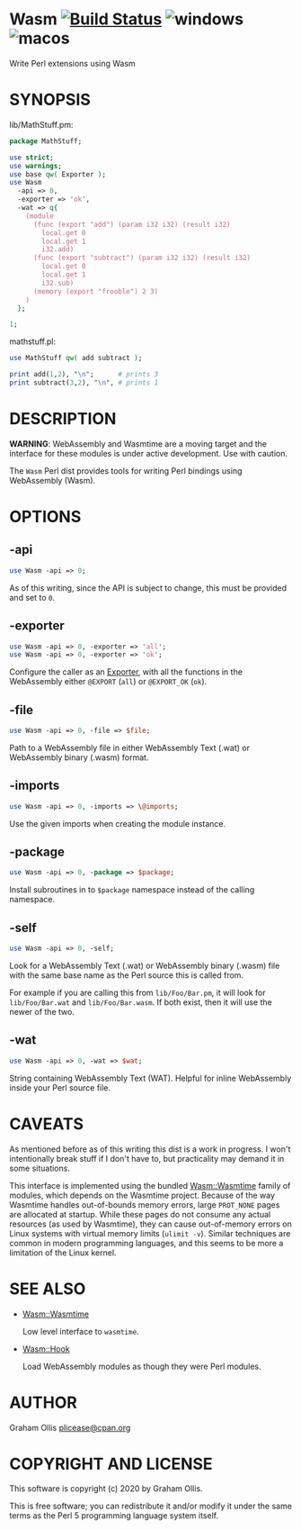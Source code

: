 # Wasm [![Build Status](https://travis-ci.org/perlwasm/Wasm.svg)](http://travis-ci.org/perlwasm/Wasm) ![windows](https://github.com/perlwasm/Wasm/workflows/windows/badge.svg) ![macos](https://github.com/perlwasm/Wasm/workflows/macos/badge.svg)

Write Perl extensions using Wasm

# SYNOPSIS

lib/MathStuff.pm:

```perl
package MathStuff;

use strict;
use warnings;
use base qw( Exporter );
use Wasm
  -api => 0,
  -exporter => 'ok',
  -wat => q{
    (module
      (func (export "add") (param i32 i32) (result i32)
        local.get 0
        local.get 1
        i32.add)
      (func (export "subtract") (param i32 i32) (result i32)
        local.get 0
        local.get 1
        i32.sub)
      (memory (export "frooble") 2 3)
    )
  };

1;
```

mathstuff.pl:

```perl
use MathStuff qw( add subtract );

print add(1,2), "\n";      # prints 3
print subtract(3,2), "\n", # prints 1
```

# DESCRIPTION

**WARNING**: WebAssembly and Wasmtime are a moving target and the interface for these modules
is under active development.  Use with caution.

The `Wasm` Perl dist provides tools for writing Perl bindings using WebAssembly (Wasm).

# OPTIONS

## -api

```perl
use Wasm -api => 0;
```

As of this writing, since the API is subject to change, this must be provided and set to `0`.

## -exporter

```perl
use Wasm -api => 0, -exporter => 'all';
use Wasm -api => 0, -exporter => 'ok';
```

Configure the caller as an [Exporter](https://metacpan.org/pod/Exporter), with all the functions in the WebAssembly either `@EXPORT` (`all`)
or `@EXPORT_OK` (`ok`).

## -file

```perl
use Wasm -api => 0, -file => $file;
```

Path to a WebAssembly file in either WebAssembly Text (.wat) or WebAssembly binary (.wasm) format.

## -imports

```perl
use Wasm -api => 0, -imports => \@imports;
```

Use the given imports when creating the module instance.

## -package

```perl
use Wasm -api => 0, -package => $package;
```

Install subroutines in to `$package` namespace instead of the calling namespace.

## -self

```perl
use Wasm -api => 0, -self;
```

Look for a WebAssembly Text (.wat) or WebAssembly binary (.wasm) file with the same base name as
the Perl source this is called from.

For example if you are calling this from `lib/Foo/Bar.pm`, it will look for `lib/Foo/Bar.wat` and
`lib/Foo/Bar.wasm`.  If both exist, then it will use the newer of the two.

## -wat

```perl
use Wasm -api => 0, -wat => $wat;
```

String containing WebAssembly Text (WAT).  Helpful for inline WebAssembly inside your Perl source file.

# CAVEATS

As mentioned before as of this writing this dist is a work in progress.  I won't intentionally break
stuff if I don't have to, but practicality may demand it in some situations.

This interface is implemented using the bundled [Wasm::Wasmtime](https://metacpan.org/pod/Wasm::Wasmtime) family of modules, which depends
on the Wasmtime project.  Because of the way Wasmtime handles out-of-bounds memory errors, large
`PROT_NONE` pages are allocated at startup.  While these pages do not consume any actual resources
(as used by Wasmtime), they can cause out-of-memory errors on Linux systems with virtual memory
limits (`ulimit -v`).  Similar techniques are common in modern programming languages, and this
seems to be more a limitation of the Linux kernel.

# SEE ALSO

- [Wasm::Wasmtime](https://metacpan.org/pod/Wasm::Wasmtime)

    Low level interface to `wasmtime`.

- [Wasm::Hook](https://metacpan.org/pod/Wasm::Hook)

    Load WebAssembly modules as though they were Perl modules.

# AUTHOR

Graham Ollis <plicease@cpan.org>

# COPYRIGHT AND LICENSE

This software is copyright (c) 2020 by Graham Ollis.

This is free software; you can redistribute it and/or modify it under
the same terms as the Perl 5 programming language system itself.
